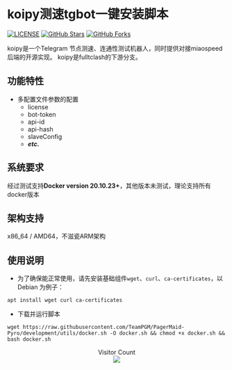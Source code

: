 # koipy测速tgbot一键安装脚本

[![LICENSE](https://img.shields.io/github/license/detesion/get-koipy?style=flat-square)](https://github.com/detesion/get-koipy/blob/master/LICENSE)
[![GitHub Stars](https://img.shields.io/github/stars/detesion/get-koipy.svg?style=flat-square&label=Stars&logo=github)](https://github.com/detesion/get-koipy/stargazers)
[![GitHub Forks](https://img.shields.io/github/forks/detesion/get-koipy.svg?style=flat-square&label=Forks&logo=github)](https://github.com/detesion/get-koipy/fork)

koipy是一个Telegram 节点测速、连通性测试机器人，同时提供对接miaospeed后端的开源实现。 koipy是fulltclash的下游分支。

## 功能特性

- 多配置文件参数的配置
    * license
    * bot-token
    * api-id
    * api-hash
    * slaveConfig
    * ***etc.***

## 系统要求

经过测试支持**Docker version 20.10.23+**，其他版本未测试，理论支持所有docker版本

## 架构支持

x86_64 / AMD64，不滋瓷ARM架构

## 使用说明

* 为了确保能正常使用，请先安装基础组件`wget`、`curl`、`ca-certificates`，以 Debian 为例子：
```
apt install wget curl ca-certificates
```

* 下载并运行脚本
```
wget https://raw.githubusercontent.com/TeamPGM/PagerMaid-Pyro/development/utils/docker.sh -O docker.sh && chmod +x docker.sh && bash docker.sh
```





<p align="center"> 
  Visitor Count<br>
  <img src="https://profile-counter.glitch.me/detesion/count.svg" />
</p>
